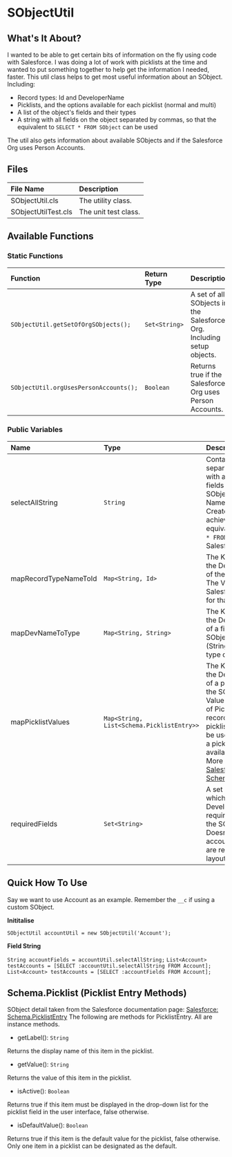 # SObjectUtil

## What's It About?

I wanted to be able to get certain bits of information on the fly using code with Salesforce. I was doing a lot of work with picklists at the time and wanted to put something together to help get the information I needed, faster.
This util class helps to get most useful information about an SObject. Including:
- Record types: Id and DeveloperName
- Picklists, and the options available for each picklist (normal and multi)
- A list of the object's fields and their types
- A string with all fields on the object separated by commas, so that the equivalent to `SELECT * FROM SObject` can be used

The util also gets information about available SObjects and if the Salesforce Org uses Person Accounts.


## Files

| File Name           | Description          |
|:--------------------|:---------------------|
| SObjectUtil.cls     | The utility class.   |
| SObjectUtilTest.cls | The unit test class. |

## Available Functions

### Static Functions

| Function                               | Return Type   | Description                                                           |
|:---------------------------------------|:--------------|:----------------------------------------------------------------------|
| `SObjectUtil.getSetOfOrgSObjects();`   | `Set<String>` | A set of all SObjects in the Salesforce Org. Including setup objects. |
| `SObjectUtil.orgUsesPersonAccounts();` | `Boolean`     | Returns true if the Salesforce Org uses Person Accounts.              |


### Public Variables

| Name                  | Type                                      | Description                                                                                                                                                                                                                                                                                                                                                                                                                                                   |
|:----------------------|:------------------------------------------|:--------------------------------------------------------------------------------------------------------------------------------------------------------------------------------------------------------------------------------------------------------------------------------------------------------------------------------------------------------------------------------------------------------------------------------------------------------------|
| selectAllString       | `String`                                  | Contains a comma separated string with all available fields for the SObject. e.g "Id, Name, CreatedDate, CreatedById, ..." to achieve the equivalent of `SELECT * FROM SObject` in Salesforce.                                                                                                                                                                                                                                                                |
| mapRecordTypeNameToId | `Map<String, Id>`                         | The Key (String) is the DeveloperName of the record type. The Value (Id) is the Salesforce Id value for that record type.                                                                                                                                                                                                                                                                                                                                     |
| mapDevNameToType      | `Map<String, String>`                     | The Key (String) is the DeveloperName of a field on the SObject. The Value (String) is the data type of the field.                                                                                                                                                                                                                                                                                                                                            |
| mapPicklistValues     | `Map<String, List<Schema.PicklistEntry>>` | The Key (String) is the DeveloperName of a picklist field on the SObject. The Value (List<PicklistEntry>) is a list of PicklistEntry records for the picklist. Which can be used to populate a picklist with available options. More information: <a href="https://developer.salesforce.com/docs/atlas.en-us.apexcode.meta/apexcode/apex_class_Schema_PicklistEntry.htm#apex_class_Schema_PicklistEntry" target="_blank">Salesforce: Schema.PicklistEntry</a> |
| requiredFields        | `Set<String>`                             | A set of Strings which are the DeveloperNames of required fields on the SObject level. Doesn't take into account fields that are required on page layouts.                                                                                                                                                                                                                                                                                                    |

## Quick How To Use

Say we want to use Account as an example.  Remember the `__c` if using a custom SObject.

**Inititalise**

```SObjectUtil accountUtil = new SObjectUtil('Account');```


**Field String**

```String accountFields = accountUtil.selectAllString;```
```List<Account> testAccounts = [SELECT :accountUtil.selectAllString FROM Account];```
```List<Account> testAccounts = [SELECT :accountFields FROM Account];```


## Schema.Picklist (Picklist Entry Methods)
SObject detail taken from the Salesforce documentation page: <a href="https://developer.salesforce.com/docs/atlas.en-us.apexcode.meta/apexcode/apex_class_Schema_PicklistEntry.htm#apex_class_Schema_PicklistEntry" target="_blank">Salesforce: Schema.PicklistEntry</a>
The following are methods for PicklistEntry. All are instance methods.

- getLabel(): `String`

Returns the display name of this item in the picklist.


- getValue(): `String`

Returns the value of this item in the picklist.


- isActive(): `Boolean`

Returns true if this item must be displayed in the drop-down list for the picklist field in the user interface, false otherwise.


- isDefaultValue(): `Boolean`

Returns true if this item is the default value for the picklist, false otherwise. Only one item in a picklist can be designated as the default.